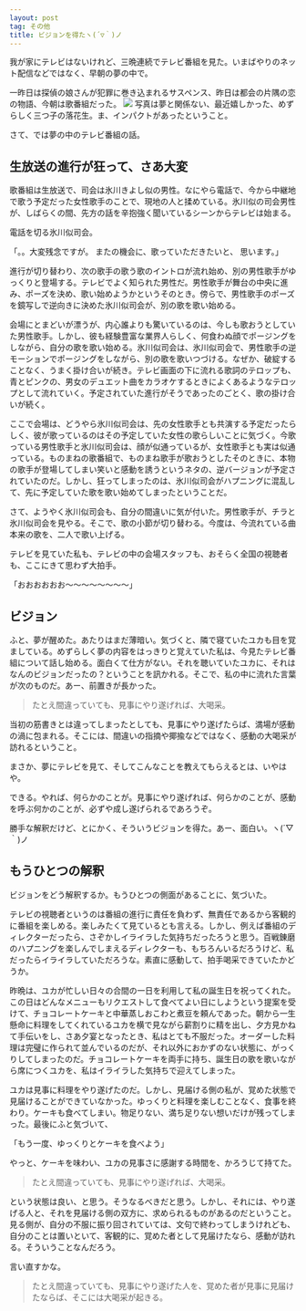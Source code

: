 ```yaml
---
layout: post
tag: その他
title: ビジョンを得たヽ(´▽｀)ノ
---
```

我が家にテレビはないけれど、三晩連続でテレビ番組を見た。いまばやりのネット配信などではなく、早朝の夢の中で。

一昨日は探偵の娘さんが犯罪に巻き込まれるサスペンス、昨日は都会の片隅の恋の物語、今朝は歌番組だった。
![](https://c2.staticflickr.com/2/1711/24308590686_69c349220e.jpg)
写真は夢と関係ない、最近嬉しかった、めずらしく三つ子の落花生。ま、インパクトがあったということ。

さて、では夢の中のテレビ番組の話。


## 生放送の進行が狂って、さあ大変

歌番組は生放送で、司会は氷川きよし似の男性。なにやら電話で、今から中継地で歌う予定だった女性歌手のことで、現地の人と揉めている。氷川似の司会男性が、しばらくの間、先方の話を辛抱強く聞いているシーンからテレビは始まる。

電話を切る氷川似司会。

「。。大変残念ですが。
またの機会に、歌っていただきたいと、
思います。」

進行が切り替わり、次の歌手の歌う歌のイントロが流れ始め、別の男性歌手がゆっくりと登場する。テレビでよく知られた男性だ。男性歌手が舞台の中央に進み、ポーズを決め、歌い始めようかというそのとき。傍らで、男性歌手のポーズを鏡写しで逆向きに決めた氷川似司会が、別の歌を歌い始める。

会場にとまどいが漂うが、内心誰よりも驚いているのは、今しも歌おうとしていた男性歌手。しかし、彼も経験豊富な業界人らしく、何食わぬ顔でポージングをしながら、自分の歌を歌い始める。氷川似司会は、氷川似司会で、男性歌手の逆モーションでポージングをしながら、別の歌を歌いつづける。なぜか、破綻することなく、うまく掛け合いが続き。テレビ画面の下に流れる歌詞のテロップも、青とピンクの、男女のデュエット曲をカラオケするときによくあるようなテロップとして流れていく。予定されていた進行がそうであったのごとく、歌の掛け合いが続く。

ここで会場は、どうやら氷川似司会は、先の女性歌手とも共演する予定だったらしく、彼が歌っているのはその予定していた女性の歌らしいことに気づく。今歌っている男性歌手と氷川似司会は、顔が似通っているが、女性歌手とも実は似通っている。ものまねの歌番組で、ものまね歌手が歌おうとしたそのときに、本物の歌手が登場してしまい笑いと感動を誘うというネタの、逆バージョンが予定されていたのだ。しかし、狂ってしまったのは、氷川似司会がハプニングに混乱して、先に予定していた歌を歌い始めてしまったということだ。

さて、ようやく氷川似司会も、自分の間違いに気が付いた。男性歌手が、チラと氷川似司会を見やる。そこで、歌の小節が切り替わる。今度は、今流れている曲本来の歌を、二人で歌い上げる。

テレビを見ていた私も、テレビの中の会場スタッフも、おそらく全国の視聴者も、ここにきて思わず大拍手。

「おおおおおお〜〜〜〜〜〜〜〜」


## ビジョン

ふと、夢が醒めた。あたりはまだ薄暗い。気づくと、隣で寝ていたユカも目を覚ましている。めずらしく夢の内容をはっきりと覚えていた私は、今見たテレビ番組について話し始める。面白くて仕方がない。それを聴いていたユカに、それはなんのビジョンだったの？ということを訊かれる。そこで、私の中に流れた言葉が次のものだ。あー、前置きが長かった。

>たとえ間違っていても、見事にやり遂げれば、大喝采。

当初の筋書きとは違ってしまったとしても、見事にやり遂げたらば、満場が感動の渦に包まれる。そこには、間違いの指摘や揶揄などではなく、感動の大喝采が訪れるということ。

まさか、夢にテレビを見て、そしてこんなことを教えてもらえるとは、いやはや。

できる。やれば、何らかのことが。見事にやり遂げれば、何らかのことが、感動を呼ぶ何かのことが、必ずや成し遂げられるであろうぞ。

勝手な解釈だけど、とにかく、そういうビジョンを得た。あー、面白い。ヽ(´▽｀)ノ


## もうひとつの解釈

ビジョンをどう解釈するか。もうひとつの側面があることに、気づいた。

テレビの視聴者というのは番組の進行に責任を負わず、無責任であるから客観的に番組を楽しめる。楽しみたくて見ているとも言える。しかし、例えば番組のディレクターだったら、さぞかしイライラした気持ちだったろうと思う。百戦錬磨のハプニングを楽しんでしまえるディレクターも、もちろんいるだろうけど、私だったらイライラしていただろうな。素直に感動して、拍手喝采できていたかどうか。

昨晩は、ユカが忙しい日々の合間の一日を利用して私の誕生日を祝ってくれた。この日はどんなメニューもリクエストして食べてよい日にしようという提案を受けて、チョコレートケーキと中華蒸しおこわと煮豆を頼んであった。朝から一生懸命に料理をしてくれているユカを横で見ながら薪割りに精を出し、夕方見かねて手伝いをし、さあ夕宴となったとき、私はとても不服だった。オーダーした料理は完璧に作られて並んでいるのだが、それ以外におかずのない状態に、がっくりしてしまったのだ。チョコレートケーキを両手に持ち、誕生日の歌を歌いながら席につくユカを、私はイライラした気持ちで迎えてしまった。

ユカは見事に料理をやり遂げたのだ。しかし、見届ける側の私が、覚めた状態で見届けることができていなかった。ゆっくりと料理を楽しむことなく、食事を終わり。ケーキも食べてしまい。物足りない、満ち足りない想いだけが残ってしまった。最後にふと気づいて、

「もう一度、ゆっくりとケーキを食べよう」

やっと、ケーキを味わい、ユカの見事さに感謝する時間を、かろうじて持てた。

>たとえ間違っていても、見事にやり遂げれば、大喝采。

という状態は良い、と思う。そうなるべきだと思う。しかし、それには、やり遂げる人と、それを見届ける側の双方に、求められるものがあるのだということ。見る側が、自分の不服に振り回されていては、文句で終わってしまうけれども、自分のことは置いといて、客観的に、覚めた者として見届けたなら、感動が訪れる。そういうことなんだろう。

言い直すかな。

>たとえ間違っていても、見事にやり遂げた人を、覚めた者が見事に見届けたならば、そこには大喝采が起きる。





